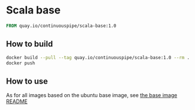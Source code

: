 # Scala base

```Dockerfile
FROM quay.io/continuouspipe/scala-base:1.0
```

## How to build
```bash
docker build --pull --tag quay.io/continuouspipe/scala-base:1.0 --rm .
docker push
```

## How to use

As for all images based on the ubuntu base image, see
[the base image README](../../ubuntu/16.04/README.md)

